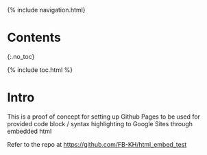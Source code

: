 {% include navigation.html}


# Contents
{:.no_toc}

{% include toc.html %}

# Intro

This is a proof of concept for setting up Github Pages to be used for provided code block / syntax highlighting to Google Sites through embedded html

Refer to the repo at https://github.com/FB-KH/html_embed_test 
